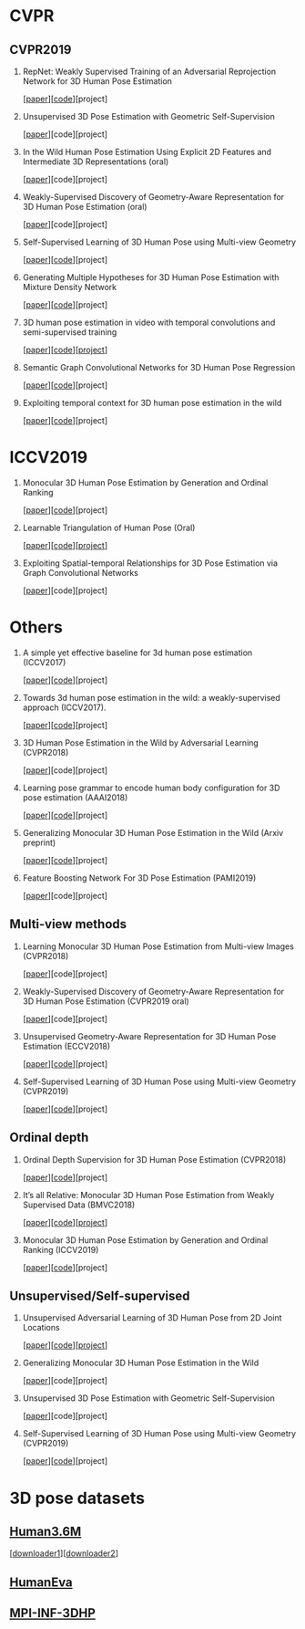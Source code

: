 # CVPR

## CVPR2019

1. RepNet: Weakly Supervised Training of an Adversarial Reprojection Network for 3D Human Pose Estimation

   [[paper](https://arxiv.org/abs/1902.09868)][[code](https://github.com/bastianwandt/RepNet)][project]




2. Unsupervised 3D Pose Estimation with Geometric Self-Supervision

   [[paper](https://arxiv.org/abs/1904.04812)][code][project]




3. In the Wild Human Pose Estimation Using Explicit 2D Features and Intermediate 3D Representations (oral)

   [[paper](https://arxiv.org/abs/1904.03289)][code][project]


   

4. Weakly-Supervised Discovery of Geometry-Aware Representation for 3D Human Pose Estimation (oral)

   [[paper](https://arxiv.org/abs/1903.08839)][code][project]

  



5. Self-Supervised Learning of 3D Human Pose using Multi-view Geometry

   [[paper](https://arxiv.org/abs/1903.02330)][[code](https://github.com/mkocabas/EpipolarPose)][project]
   
 

6. Generating Multiple Hypotheses for 3D Human Pose Estimation with Mixture Density Network

   [[paper](https://arxiv.org/abs/1904.05547)][[code](https://github.com/chaneyddtt/Generating-Multiple-Hypotheses-for-3D-Human-Pose-Estimation-with-Mixture-Density-Network)][project]
   
 

7. 3D human pose estimation in video with temporal convolutions and semi-supervised training

   [[paper](https://arxiv.org/abs/1811.11742)][[code](https://github.com/facebookresearch/VideoPose3D)][[project](https://dariopavllo.github.io/VideoPose3D)]
   
   

8. Semantic Graph Convolutional Networks for 3D Human Pose Regression

   [[paper](https://arxiv.org/abs/1904.03345)][[code](https://github.com/garyzhao/SemGCN)][project]
   
   
   
9. Exploiting temporal context for 3D human pose estimation in the wild

   [[paper](https://arxiv.org/abs/1905.04266)][[code](https://github.com/deepmind/Temporal-3D-Pose-Kinetics)][project]


# ICCV2019

1. Monocular 3D Human Pose Estimation by Generation and Ordinal Ranking

   [[paper](https://arxiv.org/abs/1904.01324)][[code](https://github.com/ssfootball04/generative_pose)][project]



2. Learnable Triangulation of Human Pose (Oral)

   [[paper](https://arxiv.org/abs/1905.05754)][[code](https://github.com/karfly/learnable-triangulation-pytorch)][[project](https://saic-violet.github.io/learnable-triangulation/)]
   
   
3. Exploiting Spatial-temporal Relationships for 3D Pose Estimation via Graph Convolutional Networks

   [[paper](https://cse.buffalo.edu/~jsyuan/papers/2019/Exploiting_Spatial-temporal_Relationships_for_3D_Pose_Estimation_via_Graph_Convolutional_Networks.pdf)][code][project]





# Others


1. A simple yet effective baseline for 3d human pose estimation (ICCV2017)

   [[paper](https://arxiv.org/abs/1705.03098)][[code](https://github.com/lck1201/simple-effective-3Dpose-baseline)][project]
   
   
   
2. Towards 3d human pose estimation in the wild: a weakly-supervised approach (ICCV2017).

   [[paper](https://arxiv.org/abs/1704.02447)][[code](https://github.com/xingyizhou/pose-hg-3d)][project]
   


3. 3D Human Pose Estimation in the Wild by Adversarial Learning (CVPR2018)

   [[paper](https://arxiv.org/abs/1803.09722)][code][project]
   
   
   
4. Learning pose grammar to encode human body configuration for 3D pose estimation (AAAI2018)

   [[paper](https://arxiv.org/abs/1710.06513)][[code](https://bitbucket.org/merayxu/3dpose_grammar)][project]
   


5. Generalizing Monocular 3D Human Pose Estimation in the Wild (Arxiv preprint)

   [[paper](https://arxiv.org/abs/1904.05512)][[code](https://github.com/llcshappy/Monocular-3D-Human-Pose)][project]
   
   
6. Feature Boosting Network For 3D Pose Estimation (PAMI2019)

    [[paper](https://ieeexplore.ieee.org/stamp/stamp.jsp?tp=&arnumber=8621059)][code][project]



## Multi-view methods


1. Learning Monocular 3D Human Pose Estimation from Multi-view Images (CVPR2018)

   [[paper](https://arxiv.org/abs/1803.04775)][code][project]
   
   
   
2. Weakly-Supervised Discovery of Geometry-Aware Representation for 3D Human Pose Estimation (CVPR2019 oral)
   
   [[paper](https://arxiv.org/abs/1903.08839)][code][project]
   


3. Unsupervised Geometry-Aware Representation for 3D Human Pose Estimation (ECCV2018)

   [[paper](https://arxiv.org/abs/1804.01110)][[code](https://github.com/hrhodin/UnsupervisedGeometryAwareRepresentationLearning)][project]
   


4. Self-Supervised Learning of 3D Human Pose using Multi-view Geometry (CVPR2019)

   [[paper](https://arxiv.org/abs/1903.02330)][[code](https://github.com/mkocabas/EpipolarPose)][project]

   


## Ordinal depth

1. Ordinal Depth Supervision for 3D Human Pose Estimation (CVPR2018)
   
   [[paper](https://arxiv.org/abs/1805.04095)][[code](https://github.com/geopavlakos/ordinal-pose3d)][project]
   
   
   
2. It’s all Relative: Monocular 3D Human Pose Estimation from Weakly Supervised Data (BMVC2018)

   [[paper](https://arxiv.org/abs/1805.06880)][[code](https://github.com/matteorr/rel_3d_pose)][[project](http://www.vision.caltech.edu/~mronchi/projects/RelativePose/)]
   


3. Monocular 3D Human Pose Estimation by Generation and Ordinal Ranking (ICCV2019)

   [[paper](https://arxiv.org/abs/1904.01324)][[code](https://github.com/ssfootball04/generative_pose)][project]
  
  
  
  
## Unsupervised/Self-supervised
1. Unsupervised Adversarial Learning of 3D Human Pose from 2D Joint Locations 

   [[paper](https://arxiv.org/abs/1803.08244)][[code](https://github.com/kogaki/3dpose_gan)][[project](https://nico-opendata.jp/en/casestudy/3dpose_gan/index.html)]



2. Generalizing Monocular 3D Human Pose Estimation in the Wild

   [[paper](https://arxiv.org/abs/1904.05512)][code][project]


3. Unsupervised 3D Pose Estimation with Geometric Self-Supervision

   [[paper](https://arxiv.org/abs/1904.04812)][code][project]
   
   
   
4. Self-Supervised Learning of 3D Human Pose using Multi-view Geometry (CVPR2019)

   [[paper](https://arxiv.org/abs/1903.02330)][[code](https://github.com/mkocabas/EpipolarPose)][project]
   
 



# 3D pose datasets

## [Human3.6M](http://vision.imar.ro/human3.6m/description.php)
   
   [[downloader1](https://github.com/anibali/h36m-fetch)][[downloader2](https://github.com/kotaro-inoue/human3.6m_downloader)]
   
## [HumanEva](http://humaneva.is.tue.mpg.de/datasets_human_1)

## [MPI-INF-3DHP](http://gvv.mpi-inf.mpg.de/3dhp-dataset/)
